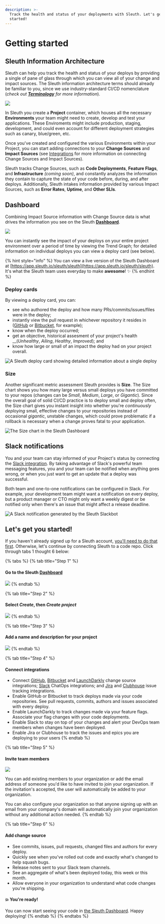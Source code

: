 ```yaml
---
description: >-
  Track the health and status of your deployments with Sleuth. Let's get you
  started!
---
```


# Getting started

## Sleuth Information Architecture

Sleuth can help you track the health and status of your deploys by providing a single of pane of glass through which you can view all of your change and impact sources. The Sleuth information architecture terms should already be familiar to you, since we use industry-standard CI/CD nomenclature \(_check out_ [_**Terminology**_](terminology.md) _for more information_\). 



![](.gitbook/assets/sleuth_information_architexture_v2.png)

In Sleuth you create a **Project** container, which houses all the necessary **Environments** your team might need to create, develop and test your applications. These Enviroments might include production, staging, development, and could even account for different deployment strategies such as canary, blue/green, etc. 

Once you've created and configured the various Environments within your Project, you can start adding connections to your **Change Sources** and **Impact Sources** \(see [Integrations](integrations/) for more information on connecting Change Sources and Impact Sources\). 

Sleuth tracks Change Sources, such as **Code Deployments**, **Feature Flags**, and **Infrastructure** _\(coming soon\)_, and constantly analyzes the information they contain to capture the state of your code before, during, and after deploys. Additionally, Sleuth intakes information provided by various Impact Sources, such as **Error Rates**, **Uptime**, and **Other SLIs**. 

## Dashboard

Combining Impact Source information with Change Source data is what drives the information you see on the Sleuth [**Dashboard**](dashboard.md). 

![](.gitbook/assets/screen-shot-2020-04-29-at-2.17.48-pm.png)

You can instantly see the impact of your deploys on your entire project environment over a period of time by viewing the Trend Graph; for detailed information on individual deploys you can view a deploy card \(see below\). 

{% hint style="info" %}
You can view a live version of the Sleuth Dashboard at [https://app.sleuth.io/sleuth/sleuth](https://app.sleuth.io/sleuth/sleuth).   
It's what the Sleuth team uses everyday to make **awesome**! ✨ 
{% endhint %}

### Deploy cards

By viewing a deploy card, you can: 

* see who authored the deploy and how many PRs/commits/issues/files were in the deploy; 
* instantly view the pull request in whichever repository it resides in \([GitHub](integrations/github.md) or [Bitbucket](integrations/bitbucket.md), for example\);
* know when the deploy occurred; 
* get an objective, historical assesment of your project's health __\(_Unhealthy_, _Ailing_, _Healthy_, _Improved_\); and
* know how large or small of an impact the deploy had on your project overall. 

![A Sleuth deploy card showing detailed information about a single deploy](.gitbook/assets/deploy-tracking.png)

### Size

Another significant metric assessment Sleuth provides is **Size**. The Size chart shows you how many large versus small deploys you have committed to your repos \(changes can be _Small_, _Medium_, _Large_, or _Gigantic_\). Since the overall goal of solid CI/CD practice is to deploy small and deploy often, the Size chart gives you instant insight into whether you're _continuously deploying_ small, effective changes to your repositories instead of occasional _gigantic_, unstable changes, which could prove problematic if a rollback is necessary when a change proves fatal to your application. 

![The Size chart in the Sleuth Dashboard](.gitbook/assets/screen-shot-2020-04-29-at-2.19.19-pm.png)

## Slack notifications

You and your team can stay informed of your Project's status by connecting the [Slack integration](integrations/slack.md). By taking advantage of Slack's powerful team messaging features, you and your team can be notified when anything goes wrong, or when you just want to get an update that a deploy was successful. 

Both team and one-to-one notifications can be configured in Slack. For example, your development team might want a notification on every deploy, but a product manager or CTO might only want a weekly digest or be notified only when there's an issue that might affect a release deadline. 

![A Slack notification generated by the Sleuth Slackbot](.gitbook/assets/slack-channel-deploy-message_2.png)

## Let's get you started! 

If you haven't already signed up for a Sleuth account, [you'll need to do that first](./). Otherwise, let's continue by connecting Sleuth to a code repo. Click through tabs 1 thought 6 below:

{% tabs %}
{% tab title="Step 1" %}
#### Go to the Sleuth [Dashboard](dashboard.md)

![](.gitbook/assets/screen-shot-2020-04-29-at-2.17.48-pm.png)
{% endtab %}

{% tab title="Step 2" %}
#### Select _**Create**_, then _**Create project**_

![](.gitbook/assets/create-project.png)
{% endtab %}

{% tab title="Step 3" %}
#### Add a name and description for your project

![](.gitbook/assets/create-new-project%20%281%29.png)
{% endtab %}

{% tab title="Step 4" %}
#### Connect integrations

* Connect [GitHub](integrations/github.md), [Bitbucket](integrations/bitbucket.md) and [LaunchDarkly](integrations/launchdarkly.md) change source integrations; [Slack](integrations/slack.md) ChatOps integrations; and [Jira](integrations/jira.md) and [Clubhouse](integrations/clubhouse.md) issue tracking integrations. 
* Enable GitHub or Bitbucket to track deploys made via your code repositories. See pull requests, commits, authors and issues associated with every deploy.
* Enable LaunchDarkly to track changes made via your feature flags. Associate your flag changes with your code deployments.
* Enable Slack to stay on top of your changes and alert your DevOps team members when changes have been deployed.
* Enable Jira or Clubhouse to track the issues and epics you are deploying to your users
{% endtab %}

{% tab title="Step 5" %}
#### Invite team members

![](.gitbook/assets/invite-team-members.png)

You can add existing members to your organization or add the email address of someone you'd like to have invited to join your organization. If the invitation's accepted, the user will automatically be added to your organization. 

You can also configure your organization so that anyone signing up with an email from your company's domain will automatically join your organization without any additional action needed.
{% endtab %}

{% tab title="Step 6" %}
#### Add change source

* See commits, issues, pull requests, changed files and authors for every deploy.
* Quickly see when you've rolled out code and exactly what's changed to help squash bugs.
* Release notes sent to your Slack team channels.
* See an aggregate of what's been deployed today, this week or this month.
* Allow everyone in your organization to understand what code changes you're shipping.

#### 💥 You're ready! 

You can now start seeing your code in [the Sleuth Dashboard](dashboard.md). Happy deploying! 
{% endtab %}
{% endtabs %}



